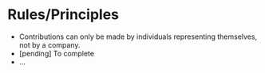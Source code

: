 # Rules/Principles

* Contributions can only be made by individuals representing themselves, not by a company.
* [pending] To complete
* ...